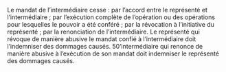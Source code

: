 Le mandat de l’intermédiaire cesse :
par l’accord entre le représenté et l’intermédiaire ;
par l’exécution complète de l’opération ou des opérations pour lesquelles le pouvoir a été
conféré ;
par la révocation à l’initiative du représenté ;
par la renonciation de l’intermédiaire.
Le représenté qui révoque de manière abusive le mandat confié à l’intermédiaire doit
l’indemniser des dommages causés.
50’intermédiaire qui renonce de manière abusive à l’exécution de son mandat doit indemniser
le représenté des dommages causés.